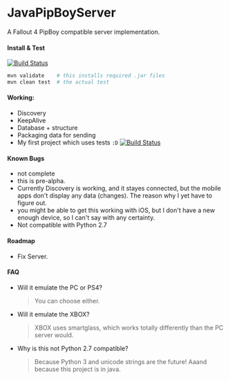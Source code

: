 # JavaPipBoyServer 
A Fallout 4 PipBoy compatible server implementation.

#### Install & Test  
[![Build Status](https://travis-ci.org/luckydonald/JavaPipBoyServer.svg?branch=master)](https://travis-ci.org/luckydonald/JavaPipBoyServer) <!--[![Coverage Status](https://coveralls.io/repos/github/luckydonald/JavaPipBoyServer/badge.svg?branch=master)](https://coveralls.io/github/luckydonald/JavaPipBoyServer?branch=master)-->

```sh
mvn validate    # this installs required .jar files
mvn clean test  # the actual test
```


#### Working:
- Discovery
- KeepAlive
- Database + structure
- Packaging data for sending
- My first project which uses tests `:D` [![Build Status](https://travis-ci.org/luckydonald/JavaPipBoyServer.svg?branch=master)](https://travis-ci.org/luckydonald/JavaPipBoyServer)


#### Known Bugs
 - not complete
 - this is pre-alpha.
 - Currently Discovery is working, and it stayes connected, but the mobile apps don't display any data (changes). The reason why I yet have to figure out.
 - you might be able to get this working with iOS, but I don't have a new enough device, so I can't say with any certainty.
 - Not compatible with Python 2.7

#### Roadmap
 - Fix Server.

#### FAQ
- Will it emulate the PC or PS4?

    > You can choose either.

- Will it emulate the XBOX?
 
    > XBOX uses smartglass, which works totally differently than the PC server would.
  
- Why is this not Python 2.7 compatible? 
 
    > Because Python 3 and unicode strings are the future!
    > Aaand because this project is in java.
 
